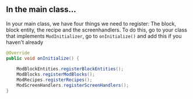 ## In the main class...

In your main class, we have four things we need to register: The block, block entity, the recipe and the screenhandlers.
To do this, go to your class that implements ```ModInitializer```, go to ```onInitialize()``` and add this if you haven't already

```java
@Override
public void onInitialize() {
    
	ModBlockEntities.registerBlockEntities();
	ModBlocks.registerModBlocks();
	ModRecipes.registerRecipes();
	ModScreenHandlers.registerScreenHandlers();
}
```